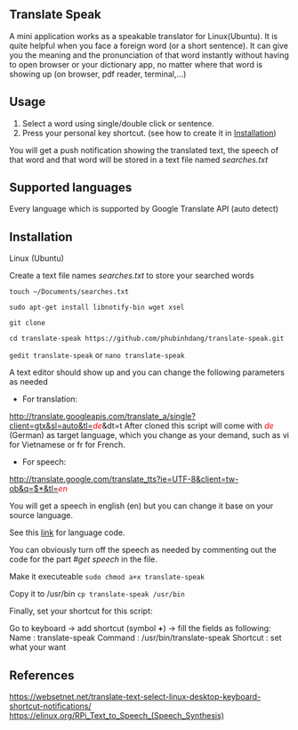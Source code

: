 <h2 >Translate Speak</h2>
A mini application works as a speakable translator for Linux(Ubuntu). It is quite helpful when you face a foreign word (or a short sentence). It can give you the meaning and the pronunciation of that word instantly without having to open browser or your dictionary app, no matter where that word is showing up (on browser, pdf reader, terminal,...)

<h2 >Usage</h2>

1. Select a word using single/double click or sentence.
2. Press your personal key shortcut. (see how to create it in [Installation](#Installation))

You will get a push notification showing the translated text, the speech of that word and that word will be stored in a text file named *searches.txt*


<h2 >Supported languages</h2>
Every language which is supported by Google Translate API (auto detect)

<h2 id="Installation">Installation</h2>
Linux (Ubuntu)

Create a text file names *searches.txt* to store your searched words

`touch ~/Documents/searches.txt`

`sudo apt-get install libnotify-bin wget xsel`

`git clone `

`cd translate-speak https://github.com/phubinhdang/translate-speak.git`

`gedit translate-speak` or `nano translate-speak`

A text editor should show up and you can change the following parameters as needed

 * For translation:

http://translate.googleapis.com/translate_a/single?client=gtx&sl=auto&tl=<span style="color:red">*de*</span>&dt=t
After cloned this script will come with <span style="color:red">*de*</span> (German) as target language, which you change as your demand, such as vi for Vietnamese or fr for French.

* For speech: 

http://translate.google.com/translate_tts?ie=UTF-8&client=tw-ob&q=$*&tl=<span style="color:red">*en*</span>

You will get a speech in english (en) but you can change it base on your source language.

See this [link](https://cloud.google.com/translate/docs/languages) for language code.

You can obviously turn off the speech as needed by commenting out the code for the part *#get speech* in the file.

Make it executeable
`sudo chmod a+x translate-speak`

Copy it to /usr/bin
`cp translate-speak /usr/bin`



Finally, set your shortcut for this script: 

Go to keyboard -> add shortcut (symbol **+**) -> fill the fields as following: 
Name : translate-speak
Command : /usr/bin/translate-speak
Shortcut : set what your want




<h2 >References</h2>

https://websetnet.net/translate-text-select-linux-desktop-keyboard-shortcut-notifications/
https://elinux.org/RPi_Text_to_Speech_(Speech_Synthesis)